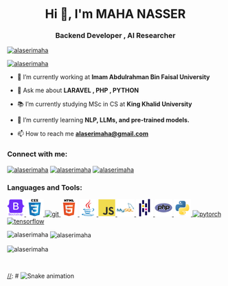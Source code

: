 <h1 align="center">Hi 👋, I'm MAHA NASSER</h1>
<h3 align="center">Backend Developer , AI Researcher</h3>

<p align="left"> <a href="https://github.com/ryo-ma/github-profile-trophy"><img src="https://github-profile-trophy.vercel.app/?username=alaserimaha" alt="alaserimaha" /></a> </p>

<p align="left"> <a href="https://twitter.com/alaserimaha" target="blank"><img src="https://img.shields.io/twitter/follow/alaserimaha?logo=twitter&style=for-the-badge" alt="alaserimaha" /></a> </p>



- 🔭 I’m currently working at **Imam Abdulrahman Bin Faisal University**

- 💬 Ask me about **LARAVEL , PHP , PYTHON**


- 📚 I’m currently studying MSc in CS at **King Khalid University**

- 🌱 I’m currently learning **NLP, LLMs, and pre-trained models.**

- 📫 How to reach me **alaserimaha@gmail.com**

<h3 align="left">Connect with me:</h3>
<p align="left">
<a href="https://twitter.com/alaserimaha" target="blank"><img align="center" src="https://raw.githubusercontent.com/rahuldkjain/github-profile-readme-generator/master/src/images/icons/Social/twitter.svg" alt="alaserimaha" height="30" width="40" /></a>
<a href="https://linkedin.com/in/alaserimaha" target="blank"><img align="center" src="https://raw.githubusercontent.com/rahuldkjain/github-profile-readme-generator/master/src/images/icons/Social/linked-in-alt.svg" alt="alaserimaha" height="30" width="40" /></a>
<a href="https://codeforces.com/profile/maha1422" target="blank"><img align="center" src="https://raw.githubusercontent.com/rahuldkjain/github-profile-readme-generator/master/src/images/icons/Social/codeforces.svg" alt="alaserimaha" height="30" width="40" /></a>
</p>

<h3 align="left">Languages and Tools:</h3>
<p align="left"> <a href="https://getbootstrap.com" target="_blank" rel="noreferrer"> <img src="https://raw.githubusercontent.com/devicons/devicon/master/icons/bootstrap/bootstrap-plain-wordmark.svg" alt="bootstrap" width="40" height="40"/> </a> <a href="https://www.w3schools.com/css/" target="_blank" rel="noreferrer"> <img src="https://raw.githubusercontent.com/devicons/devicon/master/icons/css3/css3-original-wordmark.svg" alt="css3" width="40" height="40"/> </a> <a href="https://git-scm.com/" target="_blank" rel="noreferrer"> <img src="https://www.vectorlogo.zone/logos/git-scm/git-scm-icon.svg" alt="git" width="40" height="40"/> </a> <a href="https://www.w3.org/html/" target="_blank" rel="noreferrer"> <img src="https://raw.githubusercontent.com/devicons/devicon/master/icons/html5/html5-original-wordmark.svg" alt="html5" width="40" height="40"/> </a> <a href="https://www.java.com" target="_blank" rel="noreferrer"> <img src="https://raw.githubusercontent.com/devicons/devicon/master/icons/java/java-original.svg" alt="java" width="40" height="40"/> </a> <a href="https://developer.mozilla.org/en-US/docs/Web/JavaScript" target="_blank" rel="noreferrer"> <img src="https://raw.githubusercontent.com/devicons/devicon/master/icons/javascript/javascript-original.svg" alt="javascript" width="40" height="40"/> </a> <a href="https://www.mysql.com/" target="_blank" rel="noreferrer"> <img src="https://raw.githubusercontent.com/devicons/devicon/master/icons/mysql/mysql-original-wordmark.svg" alt="mysql" width="40" height="40"/> </a> <a href="https://pandas.pydata.org/" target="_blank" rel="noreferrer"> <img src="https://raw.githubusercontent.com/devicons/devicon/2ae2a900d2f041da66e950e4d48052658d850630/icons/pandas/pandas-original.svg" alt="pandas" width="40" height="40"/> </a> <a href="https://www.php.net" target="_blank" rel="noreferrer"> <img src="https://raw.githubusercontent.com/devicons/devicon/master/icons/php/php-original.svg" alt="php" width="40" height="40"/> </a> <a href="https://www.python.org" target="_blank" rel="noreferrer"> <img src="https://raw.githubusercontent.com/devicons/devicon/master/icons/python/python-original.svg" alt="python" width="40" height="40"/> </a> <a href="https://pytorch.org/" target="_blank" rel="noreferrer"> <img src="https://www.vectorlogo.zone/logos/pytorch/pytorch-icon.svg" alt="pytorch" width="40" height="40"/> </a> <a href="https://www.tensorflow.org" target="_blank" rel="noreferrer"> <img src="https://www.vectorlogo.zone/logos/tensorflow/tensorflow-icon.svg" alt="tensorflow" width="40" height="40"/> </a> </p>

<p><img align="left" src="https://github-readme-stats.vercel.app/api/top-langs?username=alaserimaha&show_icons=true&locale=en&layout=compact" alt="alaserimaha" /></p>

<p>&nbsp;<img align="center" src="https://github-readme-stats.vercel.app/api?username=alaserimaha&show_icons=true&locale=en" alt="alaserimaha" /></p>

<p><img align="center" src="https://github-readme-streak-stats.herokuapp.com/?user=alaserimaha&" alt="alaserimaha" /></p>

<br clear="both">

[//]: # (This may be the most platform independent comment)

[//]: #  <img src="https://raw.githubusercontent.com/alaserimaha/alaserimaha/output/snake.svg" alt="Snake animation" />


